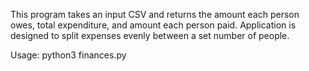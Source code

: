 This program takes an input CSV and returns the amount each person owes, total expenditure, and amount each person paid. Application is designed to split expenses evenly between a set number of people.


Usage: python3 finances.py
